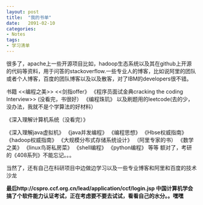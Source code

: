 ```yaml
---
layout: post
title:  "我的书单"
date:   2091-02-10
categories: 
- Notes 
tags:
- 学习清单
---
```



很多了，apache上一些开源项目比如，hadoop生态系统以及其在github上开源的代码等资料，用于问答的stackoverflow.一些专业人的博客，比如说阿里的团队或者个人博客，百度的团队博客以及以及散客，对了IBM的developers很不错。

书籍  <<编程之美>>      <<剑指offer》        《程序员面试金典cracking the coding Interview>> (没看完，书很好）   《编程珠玑》 以及刷题用的leetcode(去的少，没办法，我就不是个学算法的好材料）

《深入理解计算机系统（没看完）》

《深入理解java虚拟机》     《java并发编程》     《编程思想》   《Hbse权威指南》   《hadoop权威指南》    《大规模分布式存储系统设计》 （阿里专家的书）   《数学之美》    《linux鸟哥私房菜》   《shell编程》   《python编程》   等等 额对了，考研的《408系列》不能忘记。。。

当然了，还有自己在科研项目中边做边学习以及一些专业博客和阿里和百度的技术沙龙


**最后http://cspro.ccf.org.cn/lead/application/ccf/login.jsp 中国计算机学会搞了个软件能力认证考试，正在考虑要不要去试试，看看自己的水分。。嘿嘿**
